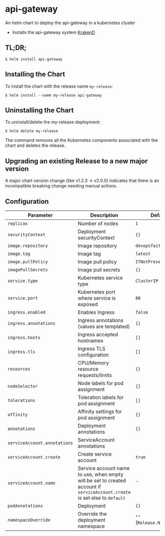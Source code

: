 # api-gateway
An helm chart to deploy the api-gateway in a kubernetes cluster
* Installs the api-gateway system [KrakenD](http://krakend.io/)

## TL;DR;

```console
$ helm install api-gateway
```

## Installing the Chart

To install the chart with the release name `my-release`:

```console
$ helm install --name my-release api-gateway
```

## Uninstalling the Chart

To uninstall/delete the my-release deployment:

```console
$ helm delete my-release
```

The command removes all the Kubernetes components associated with the chart and deletes the release.

## Upgrading an existing Release to a new major version

A major chart version change (like v1.2.3 -> v2.0.0) indicates that there is an
incompatible breaking change needing manual actions.


## Configuration

| Parameter                                 | Description                                   | Default                                                 |
|-------------------------------------------|-----------------------------------------------|---------------------------------------------------------|
| `replicas`                                | Number of nodes                               | `1`                                                     |                                                 |                                                |
| `securityContext`                         | Deployment securityContext                    | `{}`  |
| `image.repository`                        | Image repository                              | `devopsfaith/krakend`                                       |
| `image.tag`                               | Image tag                | `latest`                                                 |
| `image.pullPolicy`                        | Image pull policy                             | `IfNotPresent`                                          |
| `imagePullSecrets`                       | Image pull secrets                            | `{}`                                                    |
| `service.type`                            | Kubernetes service type                       | `ClusterIP`                                             |
| `service.port`                            | Kubernetes port where service is exposed      | `80`                                                    |
| `ingress.enabled`                         | Enables Ingress                               | `false`                                                 |
| `ingress.annotations`                     | Ingress annotations (values are templated)    | `{}`                                                    |
| `ingress.hosts`                           | Ingress accepted hostnames                    | `[]`                                                    |
| `ingress.tls`                             | Ingress TLS configuration                     | `[]`                                                    |
| `resources`                               | CPU/Memory resource requests/limits           | `{}`                                                    |
| `nodeSelector`                            | Node labels for pod assignment                | `{}`                                                    |
| `tolerations`                             | Toleration labels for pod assignment          | `[]`                                                    |
| `affinity`                                | Affinity settings for pod assignment          | `{}`                                                    |
| `annotations`                             | Deployment annotations                        | `{}`                                                    |
| `serviceAccount.annotations`              | ServiceAccount annotations                    |                                                         |
| `serviceAccount.create`                   | Create service account                        | `true`                                                  |
| `serviceAccount.name`                     | Service account name to use, when empty will be set to created account if `serviceAccount.create` is set else to `default` | `` |
| `podAnnotations`                          | Deployment                               | `{}`                                                    |
| `namespaceOverride`                       | Override the deployment namespace             | `""` (`Release.Namespace`)                              |